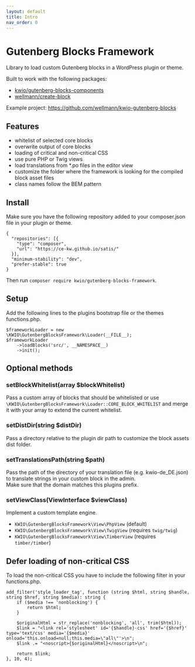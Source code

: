```yaml
---
layout: default
title: Intro
nav_order: 0
---
```


# Gutenberg Blocks Framework

Library to load custom Gutenberg blocks in a WordPress plugin or theme.

Built to work with the following packages:  

* [kwio/gutenberg-blocks-components](https://github.com/wellmann/gutenberg-blocks-components)
* [wellmann/create-block](https://github.com/wellmann/create-block)

Example project: https://github.com/wellmann/kwio-gutenberg-blocks

## Features

* whitelist of selected core blocks
* overwrite output of core blocks
* loading of critical and non-critical CSS
* use pure PHP or Twig views
* load translations from *.po files in the editor view
* customize the folder where the framework is looking for the compiled block asset files
* class names follow the BEM pattern

## Install

Make sure you have the following repository added to your composer.json file in your plugin or theme.

```
{
  "repositories": [{
    "type": "composer",
    "url": "https://ce-kw.github.io/satis/"
  }],
  "minimum-stability": "dev",
  "prefer-stable": true
}
```

Then run `composer require kwio/gutenberg-blocks-framework`.

## Setup

Add the following lines to the plugins bootstrap file or the themes functions.php.

```
$frameworkLoader = new \KWIO\GutenbergBlocksFramework\Loader(__FILE__);
$frameworkLoader
    ->loadBlocks('src/', __NAMESPACE__)
    ->init();
```

## Optional methods

### setBlockWhitelist(array $blockWhitelist)

Pass a custom array of blocks that should be whitelisted or use `\KWIO\GutenbergBlocksFramework\Loader::CORE_BLOCK_WHITELIST` and merge it with your array to extend the current whitelist.

### setDistDir(string $distDir)

Pass a directory relative to the plugin dir path to customize the block assets dist folder.

### setTranslationsPath(string $path)

Pass the path of the directory of your translation file (e.g. kwio-de_DE.json) to translate strings in your custom block in the admin.  
Make sure that the domain matches this plugins prefix.

### setViewClass(ViewInterface $viewClass)

Implement a custom template engine.

* `KWIO\GutenbergBlocksFramework\View\PhpView` (default)
* `KWIO\GutenbergBlocksFramework\View\TwigView` (requires `twig/twig`)
* `KWIO\GutenbergBlocksFramework\View\TimberView` (requires `timber/timber`)

## Defer loading of non-critical CSS

To load the non-critical CSS you have to include the following filter in your functions.php.

```
add_filter('style_loader_tag', function (string $html, string $handle, string $href, string $media): string {
    if ($media !== 'nonblocking') {
        return $html;
    }

    $originalHtml = str_replace('nonblocking', 'all', trim($html));
    $link = "<link rel='stylesheet' id='{$handle}-css' href='{$href}' type='text/css' media='{$media}' onload='this.onload=null;this.media=\"all\"'>\n";
    $link .= "<noscript>{$originalHtml}</noscript>\n";

    return $link;
}, 10, 4);
```